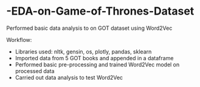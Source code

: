 # -EDA-on-Game-of-Thrones-Dataset
Performed basic data analysis to on GOT dataset using Word2Vec

Workflow:
* Libraries used: nltk, gensin, os, plotly, pandas, sklearn
* Imported data from 5 GOT books and appended in a dataframe
* Performed basic pre-processing and trained Word2Vec model on processed data
* Carried out data analysis to test Word2Vec
